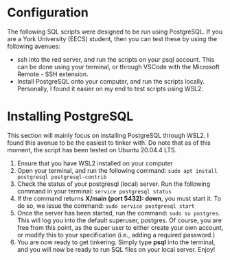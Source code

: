# Configuration

The following SQL scripts were designed to be run using PostgreSQL. 
If you are a York University (EECS) student, then you can test these by using the following avenues:
- ssh into the red server, and run the scripts on your psql account. This can be done using your terminal, or through VSCode with the Microsoft Remote - SSH extension.
- Install PostgreSQL onto your computer, and run the scripts locally. Personally, I found it easier on my end to test scripts using WSL2.

# Installing PostgreSQL

This section will mainly focus on installing PostgreSQL through WSL2. I found this avenue to be the easiest to tinker with. 
Do note that as of this moment, the script has been tested on Ubuntu 20.04.4 LTS. 

1. Ensure that you have WSL2 installed on your computer 
2. Open your terminal, and run the following command: ```sudo apt install postgresql postgresql-contrib```
3. Check the status of your postgresql (local) server. Run the following command in your terminal: ```service postgresql status```
4. If the command returns **X/main (port 5432): down**, you must start it. To do so, we issue the command: ```sudo service postgresql start```
5. Once the server has been started, run the command: ```sudo su postgres```.  This will log you into the default superuser, postgres. Of course, you are free from this point, as the super user to either create your own account, or modify this to your specification (i.e., adding a required password.)
6. You are now ready to get tinkering. Simply type **psql** into the terminal, and you will now be ready to run SQL files on your local server. Enjoy!  
